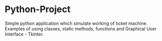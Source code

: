 # Python-Project

Simple python application which simulate working of ticket machine.
Examples of using classes, static methods, functions and Graphical User Interface - Tkinter.
